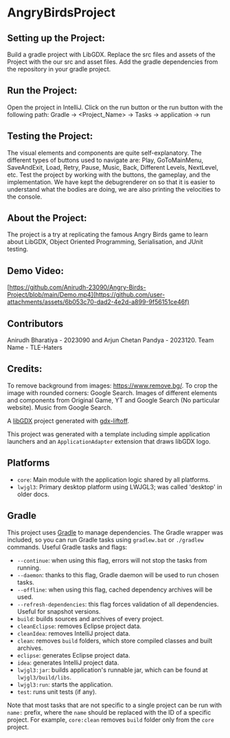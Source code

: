 # AngryBirdsProject

## Setting up the Project:
Build a gradle project with LibGDX.
Replace the src files and assets of the Project with the our src and asset files.
Add the gradle dependencies from the repository in your gradle project.

## Run the Project:
Open the project in IntelliJ.
Click on the run button or the run button with the following path:
Gradle -> <Project_Name> -> Tasks -> application -> run

## Testing the Project:
The visual elements and components are quite self-explanatory.
The different types of buttons used to navigate are:
Play, GoToMainMenu, SaveAndExit, Load, Retry, Pause, Music, Back, Different Levels, NextLevel, etc.
Test the project by working with the buttons, the gameplay, and the implementation. We have kept the debugrenderer on so that it is easier to understand what the bodies are doing, we are also printing the velocities to the console. 

## About the Project:
The project is a try at replicating the famous Angry Birds game to learn about LibGDX, Object Oriented Programming, Serialisation, and JUnit testing. 

## Demo Video:
[https://github.com/Anirudh-23090/Angry-Birds-Project/blob/main/Demo.mp4](https://github.com/user-attachments/assets/6b053c70-dad2-4e2d-a899-9f56151ce46f)

## Contributors
Anirudh Bharatiya - 2023090 and Arjun Chetan Pandya - 2023120.
Team Name - TLE-Haters

## Credits:
To remove background from images: https://www.remove.bg/.
To crop the image with rounded corners: Google Search.
Images of different elements and components from Original Game, YT and Google Search (No particular website).
Music from Google Search.

A [libGDX](https://libgdx.com/) project generated with [gdx-liftoff](https://github.com/libgdx/gdx-liftoff).

This project was generated with a template including simple application launchers and an `ApplicationAdapter` extension that draws libGDX logo.

## Platforms

- `core`: Main module with the application logic shared by all platforms.
- `lwjgl3`: Primary desktop platform using LWJGL3; was called 'desktop' in older docs.


## Gradle

This project uses [Gradle](https://gradle.org/) to manage dependencies.
The Gradle wrapper was included, so you can run Gradle tasks using `gradlew.bat` or `./gradlew` commands.
Useful Gradle tasks and flags:

- `--continue`: when using this flag, errors will not stop the tasks from running.
- `--daemon`: thanks to this flag, Gradle daemon will be used to run chosen tasks.
- `--offline`: when using this flag, cached dependency archives will be used.
- `--refresh-dependencies`: this flag forces validation of all dependencies. Useful for snapshot versions.
- `build`: builds sources and archives of every project.
- `cleanEclipse`: removes Eclipse project data.
- `cleanIdea`: removes IntelliJ project data.
- `clean`: removes `build` folders, which store compiled classes and built archives.
- `eclipse`: generates Eclipse project data.
- `idea`: generates IntelliJ project data.
- `lwjgl3:jar`: builds application's runnable jar, which can be found at `lwjgl3/build/libs`.
- `lwjgl3:run`: starts the application.
- `test`: runs unit tests (if any).

Note that most tasks that are not specific to a single project can be run with `name:` prefix, where the `name` should be replaced with the ID of a specific project.
For example, `core:clean` removes `build` folder only from the `core` project.
